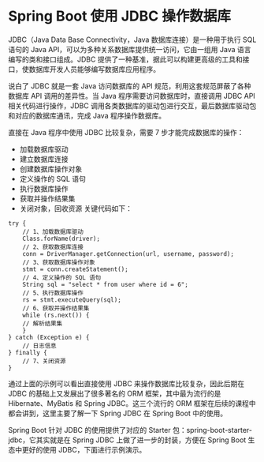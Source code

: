 # Spring Boot 使用 JDBC 操作数据库
JDBC（Java Data Base Connectivity，Java 数据库连接）是一种用于执行 SQL 语句的 Java API，可以为多种关系数据库提供统一访问，它由一组用 Java 语言编写的类和接口组成。JDBC 提供了一种基准，据此可以构建更高级的工具和接口，使数据库开发人员能够编写数据库应用程序。

说白了 JDBC 就是一套 Java 访问数据库的 API 规范，利用这套规范屏蔽了各种数据库 API 调用的差异性。当 Java 程序需要访问数据库时，直接调用 JDBC API 相关代码进行操作，JDBC 调用各类数据库的驱动包进行交互，最后数据库驱动包和对应的数据库通讯，完成 Java 程序操作数据库。

直接在 Java 程序中使用 JDBC 比较复杂，需要 7 步才能完成数据库的操作：

- 加载数据库驱动
- 建立数据库连接
- 创建数据库操作对象
- 定义操作的 SQL 语句
- 执行数据库操作
- 获取并操作结果集
- 关闭对象，回收资源
关键代码如下：
```
try {
    // 1、加载数据库驱动
    Class.forName(driver);
    // 2、获取数据库连接
    conn = DriverManager.getConnection(url, username, password);
    // 3、获取数据库操作对象
    stmt = conn.createStatement();
    // 4、定义操作的 SQL 语句
    String sql = "select * from user where id = 6";
    // 5、执行数据库操作
    rs = stmt.executeQuery(sql);
    // 6、获取并操作结果集
    while (rs.next()) {
    // 解析结果集
    }
} catch (Exception e) {
    // 日志信息
} finally {
    // 7、关闭资源
}
```
通过上面的示例可以看出直接使用 JDBC 来操作数据库比较复杂，因此后期在 JDBC 的基础上又发展出了很多著名的 ORM 框架，其中最为流行的是 Hibernate、MyBatis 和 Spring JDBC。这三个流行的 ORM 框架在后续的课程中都会讲到，这里主要了解一下 Spring JDBC 在 Spring Boot 中的使用。

Spring Boot 针对 JDBC 的使用提供了对应的 Starter 包：spring-boot-starter-jdbc，它其实就是在 Spring JDBC 上做了进一步的封装，方便在 Spring Boot 生态中更好的使用 JDBC，下面进行示例演示。

